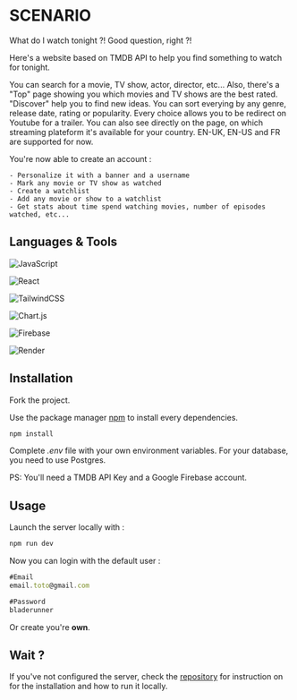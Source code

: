 # SCENARIO

What do I watch tonight ?! Good question, right ?!

Here's a website based on TMDB API to help you find something to watch for tonight.

You can search for a movie, TV show, actor, director, etc... Also, there's a "Top" page showing you which movies and TV shows are the best rated. "Discover" help you to find new ideas. You can sort everying by any genre, release date, rating or popularity. Every choice allows you to be redirect on Youtube for a trailer. You can also see directly on the page, on which streaming plateform it's available for your country. EN-UK, EN-US and FR are supported for now.

You're now able to create an account :

    - Personalize it with a banner and a username
    - Mark any movie or TV show as watched
    - Create a watchlist
    - Add any movie or show to a watchlist
    - Get stats about time spend watching movies, number of episodes watched, etc...


## Languages & Tools
![JavaScript](https://img.shields.io/badge/javascript-%23323330.svg?style=for-the-badge&logo=javascript&logoColor=%23F7DF1E)

![React](https://img.shields.io/badge/react-%2320232a.svg?style=for-the-badge&logo=react&logoColor=%2361DAFB)

![TailwindCSS](https://img.shields.io/badge/tailwindcss-%2338B2AC.svg?style=for-the-badge&logo=tailwind-css&logoColor=white)

![Chart.js](https://img.shields.io/badge/chart.js-F5788D.svg?style=for-the-badge&logo=chart.js&logoColor=white)

![Firebase](https://img.shields.io/badge/firebase-%23039BE5.svg?style=for-the-badge&logo=firebase)

![Render](https://img.shields.io/badge/Render-%46E3B7.svg?style=for-the-badge&logo=render&logoColor=white)

## Installation

Fork the project.

Use the package manager [npm](https://www.npmjs.com/) to install every dependencies.

```bash
npm install
```
Complete *.env* file with your own environment variables.
For your database, you need to use Postgres.

PS: You'll need a TMDB API Key and a Google Firebase account.

## Usage

Launch the server locally with :

```javascript
npm run dev
``` 

Now you can login with the default user :
```javascript
#Email
email.toto@gmail.com

#Password
bladerunner
``` 

Or create you're **own**.

## Wait ?

If you've not configured the server, check the [repository](https://github.com/LightQv/scenario-api) for instruction on for the installation and how to run it locally.

